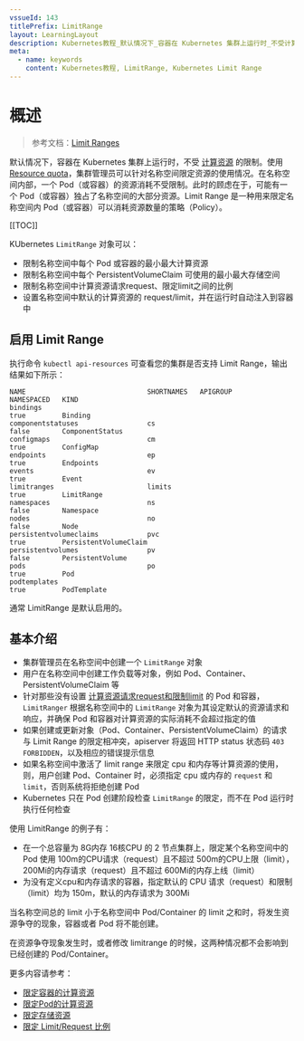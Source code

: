 ```yaml
---
vssueId: 143
titlePrefix: LimitRange
layout: LearningLayout
description: Kubernetes教程_默认情况下_容器在 Kubernetes 集群上运行时_不受计算资源的限制_使用Resourcequota集群管理员可以针对名称空间限定资源的使用情况
meta:
  - name: keywords
    content: Kubernetes教程, LimitRange, Kubernetes Limit Range
---
```


# 概述

> 参考文档：[Limit Ranges](https://kubernetes.io/docs/concepts/policy/limit-range/)

<AdSenseTitle>

默认情况下，容器在 Kubernetes 集群上运行时，不受 [计算资源](/learning/k8s-intermediate/config/computing-resource.html) 的限制。使用 [Resource quota](./rq.html)，集群管理员可以针对名称空间限定资源的使用情况。在名称空间内部，一个 Pod（或容器）的资源消耗不受限制。此时的顾虑在于，可能有一个 Pod（或容器）独占了名称空间的大部分资源。Limit Range 是一种用来限定名称空间内 Pod（或容器）可以消耗资源数量的策略（Policy）。

[[TOC]]

KUbernetes `LimitRange` 对象可以：
* 限制名称空间中每个 Pod 或容器的最小最大计算资源
* 限制名称空间中每个 PersistentVolumeClaim 可使用的最小最大存储空间
* 限制名称空间中计算资源请求request、限定limit之间的比例
* 设置名称空间中默认的计算资源的 request/limit，并在运行时自动注入到容器中

</AdSenseTitle>

## 启用 Limit Range

执行命令 `kubectl api-resources` 可查看您的集群是否支持 Limit Range，输出结果如下所示：
``` {7}
NAME                              SHORTNAMES   APIGROUP                       NAMESPACED   KIND
bindings                                                                      true         Binding
componentstatuses                 cs                                          false        ComponentStatus
configmaps                        cm                                          true         ConfigMap
endpoints                         ep                                          true         Endpoints
events                            ev                                          true         Event
limitranges                       limits                                      true         LimitRange
namespaces                        ns                                          false        Namespace
nodes                             no                                          false        Node
persistentvolumeclaims            pvc                                         true         PersistentVolumeClaim
persistentvolumes                 pv                                          false        PersistentVolume
pods                              po                                          true         Pod
podtemplates                                                                  true         PodTemplate
```

通常 LimitRange 是默认启用的。

<!-- FIXME 如何启用 LimitRange -->

## 基本介绍

* 集群管理员在名称空间中创建一个 `LimitRange` 对象
* 用户在名称空间中创建工作负载等对象，例如 Pod、Container、PersistentVolumeClaim 等
* 针对那些没有设置 [计算资源请求request和限制limit](/learning/k8s-intermediate/config/computing-resource.html) 的 Pod 和容器，`LimitRanger` 根据名称空间中的 `LimitRange` 对象为其设定默认的资源请求和响应，并确保 Pod 和容器对计算资源的实际消耗不会超过指定的值
* 如果创建或更新对象（Pod、Container、PersistentVolumeClaim）的请求与 Limit Range 的限定相冲突，apiserver 将返回 HTTP status 状态码 `403 FORBIDDEN`，以及相应的错误提示信息
* 如果名称空间中激活了 limit range 来限定 cpu 和内存等计算资源的使用，则，用户创建 Pod、Container 时，必须指定 cpu 或内存的 `request` 和 `limit`，否则系统将拒绝创建 Pod
* Kubernetes 只在 Pod 创建阶段检查 `LimitRange` 的限定，而不在 Pod 运行时执行任何检查

使用 LimitRange 的例子有：
* 在一个总容量为 8G内存 16核CPU 的 2 节点集群上，限定某个名称空间中的 Pod 使用 100m的CPU请求（request）且不超过 500m的CPU上限（limit），200Mi的内存请求（request）且不超过 600Mi的内存上线（limit）
* 为没有定义cpu和内存请求的容器，指定默认的 CPU 请求（request）和限制（limit）均为 150m，默认的内存请求为 300Mi

当名称空间总的 limit 小于名称空间中 Pod/Container 的 limit 之和时，将发生资源争夺的现象，容器或者 Pod 将不能创建。

在资源争夺现象发生时，或者修改 limitrange 的时候，这两种情况都不会影响到已经创建的 Pod/Container。



更多内容请参考：

* [限定容器的计算资源](./lr_container.html)
* [限定Pod的计算资源](./lr_pod.html)
* [限定存储资源](./lr_storage.html)
* [限定 Limit/Request 比例](./lr_ratio.html)

<!-- Examples -->
